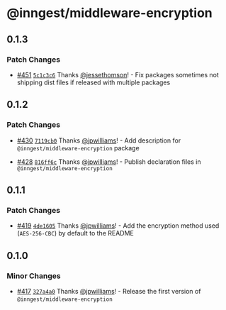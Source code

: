 # @inngest/middleware-encryption

## 0.1.3

### Patch Changes

- [#451](https://github.com/inngest/inngest-js/pull/451) [`5c1c3c6`](https://github.com/inngest/inngest-js/commit/5c1c3c68b07cb18531eb3397e45917fc6e58e590) Thanks [@jessethomson](https://github.com/jessethomson)! - Fix packages sometimes not shipping dist files if released with multiple packages

## 0.1.2

### Patch Changes

- [#430](https://github.com/inngest/inngest-js/pull/430) [`7119cb0`](https://github.com/inngest/inngest-js/commit/7119cb01c3433abed066ec149de540b623e67c87) Thanks [@jpwilliams](https://github.com/jpwilliams)! - Add description for `@inngest/middleware-encryption` package

- [#428](https://github.com/inngest/inngest-js/pull/428) [`816ff6c`](https://github.com/inngest/inngest-js/commit/816ff6cee8afd47e3ff012cd286408b09d6e9c49) Thanks [@jpwilliams](https://github.com/jpwilliams)! - Publish declaration files in `@inngest/middleware-encryption`

## 0.1.1

### Patch Changes

- [#419](https://github.com/inngest/inngest-js/pull/419) [`4de1605`](https://github.com/inngest/inngest-js/commit/4de16057e81c9f111fe4a9c84af0e0e62d2567e6) Thanks [@jpwilliams](https://github.com/jpwilliams)! - Add the encryption method used (`AES-256-CBC`) by default to the README

## 0.1.0

### Minor Changes

- [#417](https://github.com/inngest/inngest-js/pull/417) [`327a4a0`](https://github.com/inngest/inngest-js/commit/327a4a0616b20958c045c840c08da9b18d8842b6) Thanks [@jpwilliams](https://github.com/jpwilliams)! - Release the first version of `@inngest/middleware-encryption`
